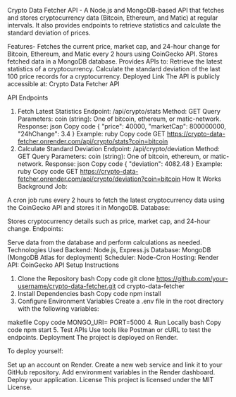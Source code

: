 Crypto Data Fetcher API -
A Node.js and MongoDB-based API that fetches and stores cryptocurrency data (Bitcoin, Ethereum, and Matic) at regular intervals. It also provides endpoints to retrieve statistics and calculate the standard deviation of prices.

Features-
Fetches the current price, market cap, and 24-hour change for Bitcoin, Ethereum, and Matic every 2 hours using CoinGecko API.
Stores fetched data in a MongoDB database.
Provides APIs to:
Retrieve the latest statistics of a cryptocurrency.
Calculate the standard deviation of the last 100 price records for a cryptocurrency.
Deployed Link
The API is publicly accessible at:
Crypto Data Fetcher API

API Endpoints
1. Fetch Latest Statistics
Endpoint: /api/crypto/stats
Method: GET
Query Parameters:
coin (string): One of bitcoin, ethereum, or matic-network.
Response:
json
Copy code
{
    "price": 40000,
    "marketCap": 800000000,
    "24hChange": 3.4
}
Example:
ruby
Copy code
GET https://crypto-data-fetcher.onrender.com/api/crypto/stats?coin=bitcoin
2. Calculate Standard Deviation
Endpoint: /api/crypto/deviation
Method: GET
Query Parameters:
coin (string): One of bitcoin, ethereum, or matic-network.
Response:
json
Copy code
{
    "deviation": 4082.48
}
Example:
ruby
Copy code
GET https://crypto-data-fetcher.onrender.com/api/crypto/deviation?coin=bitcoin
How It Works
Background Job:

A cron job runs every 2 hours to fetch the latest cryptocurrency data using the CoinGecko API and stores it in MongoDB.
Database:

Stores cryptocurrency details such as price, market cap, and 24-hour change.
Endpoints:

Serve data from the database and perform calculations as needed.
Technologies Used
Backend: Node.js, Express.js
Database: MongoDB (MongoDB Atlas for deployment)
Scheduler: Node-Cron
Hosting: Render
API: CoinGecko API
Setup Instructions
1. Clone the Repository
bash
Copy code
git clone https://github.com/your-username/crypto-data-fetcher.git
cd crypto-data-fetcher
2. Install Dependencies
bash
Copy code
npm install
3. Configure Environment Variables
Create a .env file in the root directory with the following variables:

makefile
Copy code
MONGO_URI=<Your MongoDB connection string>
PORT=5000
4. Run Locally
bash
Copy code
npm start
5. Test APIs
Use tools like Postman or cURL to test the endpoints.
Deployment
The project is deployed on Render.

To deploy yourself:

Set up an account on Render.
Create a new web service and link it to your GitHub repository.
Add environment variables in the Render dashboard.
Deploy your application.
License
This project is licensed under the MIT License.
